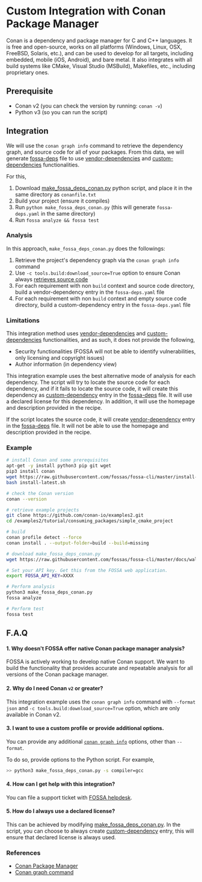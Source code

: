 # Custom Integration with Conan Package Manager

Conan is a dependency and package manager for C and C++ languages. It is free and open-source, works on all 
platforms (Windows, Linux, OSX, FreeBSD, Solaris, etc.), and can be used to develop for all targets, including 
embedded, mobile (iOS, Android), and bare metal. It also integrates with all build systems like CMake, 
Visual Studio (MSBuild), Makefiles, etc., including proprietary ones.

## Prerequisite

- Conan v2 (you can check the version by running: `conan -v`)
- Python v3 (so you can run the script)

## Integration

We will use the `conan graph info` command to retrieve the dependency graph, and 
source code for all of your packages. From this data, we will generate
[fossa-deps](./../references/files/fossa-deps.md) file to use 
[vendor-dependencies](./../features/vendored-dependencies.md) and [custom-dependencies](../features/manual-dependencies.md)
functionalities.

For this,
1. Download [make_fossa_deps_conan.py](./make_fossa_deps_conan.py) python script, and place it in the same directory as `conanfile.txt`
2. Build your project (ensure it compiles)
3. Run `python make_fossa_deps_conan.py` (this will generate `fossa-deps.yaml` in the same directory)
4. Run `fossa analyze && fossa test`

### Analysis

In this approach, `make_fossa_deps_conan.py` does the followings:

1. Retrieve the project's dependency graph via the `conan graph info` command
2. Use `-c tools.build:download_source=True` option to ensure Conan always [retrieves source code](https://docs.conan.io/2.0/reference/conanfile/methods/source.html#forced-retrieval-of-sources)
3. For each requirement with non `build` context and source code directory, build a vendor-dependency entry in the `fossa-deps.yaml` file
4. For each requirement with non `build` context and empty source code directory, build a custom-dependency entry in the `fossa-deps.yaml` file

### Limitations

This integration method uses [vendor-dependencies](./../features/vendored-dependencies.md) and [custom-dependencies](../features/manual-dependencies.md)
functionalities, and as such, it does not provide the following,

- Security functionalities (FOSSA will not be able to identify vulnerabilities, only licensing and copyright issues)
- Author information (in dependency view)

This integration example uses the best alternative mode of analysis for each dependency. The script will try to
locate the source code for each dependency, and if it fails to locate the source code, it will create this dependency
as [custom-dependency](../features/manual-dependencies.md) entry in the [fossa-deps](./../references/files/fossa-deps.md) file.
It will use a declared license for this dependency. In addition, it will use the homepage and description provided in the recipe.

If the script locates the source code, it will create [vendor-dependency](./../features/vendored-dependencies.md) entry in
the [fossa-deps](./../references/files/fossa-deps.md) file. It will not be able to use the homepage and description provided in the
recipe.

### Example

```bash
# install Conan and some prerequisites
apt-get -y install python3 pip git wget
pip3 install conan
wget https://raw.githubusercontent.com/fossas/fossa-cli/master/install-latest.sh
bash install-latest.sh

# check the Conan version
conan --version

# retrieve example projects
git clone https://github.com/conan-io/examples2.git
cd /examples2/tutorial/consuming_packages/simple_cmake_project

# build
conan profile detect --force
conan install . --output-folder=build --build=missing

# download make_fossa_deps_conan.py
wget https://raw.githubusercontent.com/fossas/fossa-cli/master/docs/walkthroughs/make_fossa_deps_conan.py

# Set your API key. Get this from the FOSSA web application.
export FOSSA_API_KEY=XXXX

# Perform analysis
python3 make_fossa_deps_conan.py
fossa analyze

# Perform test
fossa test
```

## F.A.Q

#### 1. Why doesn't FOSSA offer native Conan package manager analysis?

FOSSA is actively working to develop native Conan support. We want to build the functionality that
provides accurate and repeatable analysis for all versions of the Conan package manager.

#### 2. Why do I need Conan `v2` or greater?

This integration example uses the `conan graph info` command with `--format json` and
`-c tools.build:download_source=True` option, which are only available in Conan v2.

#### 3. I want to use a custom profile or provide additional options. 

You can provide any additional [`conan graph info`](https://docs.conan.io/2.0/reference/commands/graph/info.html) options, 
other than `--format`. 

To do so, provide options to the Python script. For example, 

```bash
>> python3 make_fossa_deps_conan.py -s compiler=gcc
```

#### 4. How can I get help with this integration?

You can file a support ticket with [FOSSA helpdesk](https://support.fossa.com/hc/en-us).

#### 5. How do I always use a declared license?

This can be achieved by modifying [make_fossa_deps_conan.py](./make_fossa_deps_conan.py). In the script,
you can choose to always create [custom-dependency](../features/manual-dependencies.md) entry, this will ensure
that declared license is always used.

### References

- [Conan Package Manager](https://docs.conan.io)
- [Conan graph command](https://docs.conan.io/2.0/reference/commands/graph/info.html)

